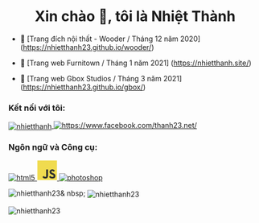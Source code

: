 <h1 align = "center"> Xin chào 👋, tôi là Nhiệt Thành </h1>



- 🔭 [Trang đích nội thất - Wooder / Tháng 12 năm 2020] (https://nhietthanh23.github.io/wooder/)

- 👯 [Trang web Furnitown / Tháng 1 năm 2021] (https://nhietthanh.site/)

- 🤝 [Trang web Gbox Studios / Tháng 3 năm 2021] (https://nhietthanh23.github.io/gbox/)

<h3 align = "left"> Kết nối với tôi: </h3>
<p align = "left">
<a href="https://twitter.com/nhietthanh" target="blank"> <img align = "center" src = "https://raw.githubusercontent.com/rahuldkjain /github-profile-readme-generator/master/src/images/icons/Social/twitter.svg "alt =" nhietthanh "height =" 30 "width =" 40 "/> </a>
<a href =" https : //fb.com/https: //www.facebook.com/thanh23.net/ "target =" blank "> <img align =" center "src =" https://raw.githubusercontent.com/rahuldkjain/ github-profile-readme-generator / master / src / images / icon / Social / facebook.svg "alt =" https://www.facebook.com/thanh23.net/ "height =" 30 "width =" 40 " /> </a>
</p>

<h3 align = "left">Ngôn ngữ và Công cụ: </h3>
<p align = "left"> <a href="https://www.w3.org/html/" target="_blank"> <img src = "https://raw.githubusercontent.com/devicons/devicon /master/icons/html5/html5-original-wordmark.svg "alt =" html5 "width =" 40 "height =" 40 "/> </a> <a href =" https://developer.mozilla.org / en-US / docs / Web / JavaScript "target =" _ blank "> <img src =" https://raw.githubusercontent.com/devicons/devicon/master/icons/javascript/javascript-original.svg "alt = "javascript" width = "40" height = "40" /> </a> <a href="https://www.photoshop.com/en" target="_blank"> <img src = "https: / /raw.githubusercontent.com / devicons / devicon / master / icon / photoshop / photoshop-line.svg "alt =" photoshop "width =" 40 "height =" 40 "/> </a> </p>

<p> <img align = "left" src = "https://github-readme-stats.vercel.app/api/top-langs?username=nhietthanh23&show_icons=true&locale=vi&layout=compact" alt = "nhietthanh23" /> </p>

<p> & nbsp; <img align = "center" src = "https://github-readme-stats.vercel.app/api?username=nhietthanh23&show_icons=true&locale=vi" alt = "nhietthanh23" /> </p>

<p> <img align = "center" src = "https://github-readme-streak-stats.herokuapp.com/?user=nhietthanh23&" alt = "nhietthanh23" /> </p>
